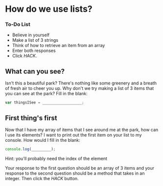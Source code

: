 # How do we use lists?

<div class="aside">
<h3>To-Do List</h3>
<ul>
  <li>Believe in yourself</li>
  <li>Make a list of 3 strings</li>
  <li>Think of how to retrieve an item from an array </li>
  <li>Enter both responses</li>
  <li>Click <em>HACK</em>.</li>
</ul>
</div>


## What can you see?

Isn't this a beautiful park? There's nothing like some greenery and a breath of fresh air to cheer you up.
Why don't we try making a list of 3 items that you can see at the park?
Fill in the blank:

```js
var thingsISee = __________________;
```

## First thing's first
Now that I have my array of items that I see around me at the park, how can I use its elements?
I want to print out the first item on your list to my console. How would I fill in the blank:

```js
console.log(_________);
```
Hint: you'll probably need the index of the element

Your response to the first question should be an array of 3 items and your response to the second question should be a method that takes in an integer.
Then click the _HACK_ button.
